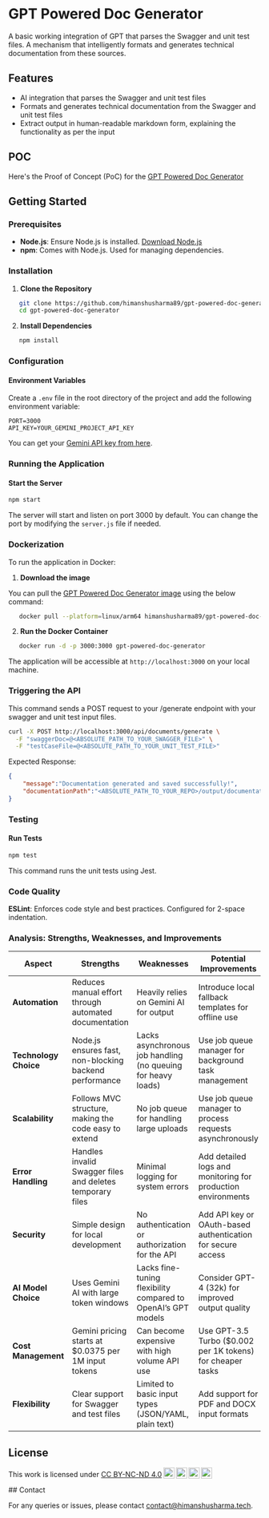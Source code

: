 # GPT Powered Doc Generator

A basic working integration of GPT that parses the Swagger and unit test files. A mechanism that intelligently formats and generates technical documentation from these sources.

## Features

- AI integration that parses the Swagger and unit test files
- Formats and generates technical documentation from the Swagger and unit test files
- Extract output in human-readable markdown form, explaining the functionality as per the input

## POC

Here's the Proof of Concept (PoC) for the [GPT Powered Doc Generator](https://docs.google.com/document/d/1D8Vo4Qu8bJxAJxDDC4YhQjhP9HQaHPqsUMTtS7JnJkQ/edit?usp=sharing)

## Getting Started

### Prerequisites

- **Node.js**: Ensure Node.js is installed. [Download Node.js](https://nodejs.org/)
- **npm**: Comes with Node.js. Used for managing dependencies.

### Installation

1. **Clone the Repository**

 ```bash
    git clone https://github.com/himanshusharma89/gpt-powered-doc-generator.git
    cd gpt-powered-doc-generator
 ```

2. **Install Dependencies**

 ```bash
    npm install
 ```

### Configuration

#### **Environment Variables**
   
Create a `.env` file in the root directory of the project and add the following environment variable:

```env
PORT=3000
API_KEY=YOUR_GEMINI_PROJECT_API_KEY
```
You can get your [Gemini API key from here](https://ai.google.dev/gemini-api/docs/api-key).

### Running the Application

#### **Start the Server**

```bash
npm start
```

The server will start and listen on port 3000 by default. You can change the port by modifying the `server.js` file if needed.

### Dockerization

To run the application in Docker:

1. **Download the image**

 You can pull the [GPT Powered Doc Generator image](https://hub.docker.com/r/himanshusharma89/gpt-powered-doc-generator) using the below command:
 ```bash
    docker pull --platform=linux/arm64 himanshusharma89/gpt-powered-doc-generator
 ```

2. **Run the Docker Container**

 ```bash
    docker run -d -p 3000:3000 gpt-powered-doc-generator
 ```

 The application will be accessible at `http://localhost:3000` on your local machine.


### Triggering the API

This command sends a POST request to your /generate endpoint with your swagger and unit test input files.

```bash
curl -X POST http://localhost:3000/api/documents/generate \
  -F "swaggerDoc=@<ABSOLUTE_PATH_TO_YOUR_SWAGGER_FILE>" \
  -F "testCaseFile=@<ABSOLUTE_PATH_TO_YOUR_UNIT_TEST_FILE>"
```

Expected Response:
```json
{
    "message":"Documentation generated and saved successfully!",
    "documentationPath":"<ABSOLUTE_PATH_TO_YOUR_REPO>/output/documentation_<DATE_TIMESTAMP>.md"
}
```

### Testing

#### **Run Tests**

```bash
npm test
```

This command runs the unit tests using Jest.

### Code Quality

**ESLint**: Enforces code style and best practices. Configured for 2-space indentation.

### Analysis: Strengths, Weaknesses, and Improvements

| **Aspect**            | **Strengths**                                                | **Weaknesses**                                             | **Potential Improvements**                                |
|-----------------------|--------------------------------------------------------------|------------------------------------------------------------|----------------------------------------------------------|
| **Automation**        | Reduces manual effort through automated documentation       | Heavily relies on Gemini AI for output                     | Introduce local fallback templates for offline use       |
| **Technology Choice** | Node.js ensures fast, non-blocking backend performance       | Lacks asynchronous job handling (no queuing for heavy loads) | Use job queue manager for background task management    |
| **Scalability**       | Follows MVC structure, making the code easy to extend        | No job queue for handling large uploads                    | Use job queue manager to process requests asynchronously |
| **Error Handling**    | Handles invalid Swagger files and deletes temporary files    | Minimal logging for system errors                         | Add detailed logs and monitoring for production environments |
| **Security**          | Simple design for local development                          | No authentication or authorization for the API            | Add API key or OAuth-based authentication for secure access |
| **AI Model Choice**   | Uses Gemini AI with large token windows                      | Lacks fine-tuning flexibility compared to OpenAI’s GPT models | Consider GPT-4 (32k) for improved output quality        |
| **Cost Management**   | Gemini pricing starts at $0.0375 per 1M input tokens         | Can become expensive with high volume API use             | Use GPT-3.5 Turbo ($0.002 per 1K tokens) for cheaper tasks |
| **Flexibility**       | Clear support for Swagger and test files                     | Limited to basic input types (JSON/YAML, plain text)       | Add support for PDF and DOCX input formats               |


## License

<p xmlns:cc="http://creativecommons.org/ns#" >This work is licensed under <a href="https://creativecommons.org/licenses/by-nc-nd/4.0/?ref=chooser-v1" target="_blank" rel="license noopener noreferrer" style="display:inline-block;">CC BY-NC-ND 4.0<img style="height:22px!important;margin-left:3px;vertical-align:text-bottom;" src="https://mirrors.creativecommons.org/presskit/icons/cc.svg?ref=chooser-v1" alt=""><img style="height:22px!important;margin-left:3px;vertical-align:text-bottom;" src="https://mirrors.creativecommons.org/presskit/icons/by.svg?ref=chooser-v1" alt=""><img style="height:22px!important;margin-left:3px;vertical-align:text-bottom;" src="https://mirrors.creativecommons.org/presskit/icons/nc.svg?ref=chooser-v1" alt=""><img style="height:22px!important;margin-left:3px;vertical-align:text-bottom;" src="https://mirrors.creativecommons.org/presskit/icons/nd.svg?ref=chooser-v1" alt=""></a></p>
## Contact

For any queries or issues, please contact [contact@himanshusharma.tech](mailto:contact@himanshusharma.tech).